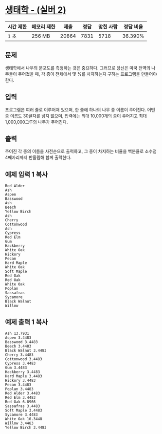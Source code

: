 # [생태학 - (실버 2)](https://www.acmicpc.net/problem/4358)


| 시간 제한 | 메모리 제한 | 제출 | 정답 | 맞힌 사람 | 정답 비율 |
| --- | --- | --- | --- | --- | --- |
| 1 초 | 256 MB | 20664 | 7831 | 5718 | 36.390% |

## 문제

생태학에서 나무의 분포도를 측정하는 것은 중요하다. 그러므로 당신은 미국 전역의 나무들이 주어졌을 때, 각 종이 전체에서 몇 %를 차지하는지 구하는 프로그램을 만들어야 한다.

## 입력

프로그램은 여러 줄로 이루어져 있으며, 한 줄에 하나의 나무 종 이름이 주어진다. 어떤 종 이름도 30글자를 넘지 않으며, 입력에는 최대 10,000개의 종이 주어지고 최대 1,000,000그루의 나무가 주어진다.

## 출력

주어진 각 종의 이름을 사전순으로 출력하고, 그 종이 차지하는 비율을 백분율로 소수점 4째자리까지 반올림해 함께 출력한다.

## 예제 입력 1 복사

```
Red Alder
Ash
Aspen
Basswood
Ash
Beech
Yellow Birch
Ash
Cherry
Cottonwood
Ash
Cypress
Red Elm
Gum
Hackberry
White Oak
Hickory
Pecan
Hard Maple
White Oak
Soft Maple
Red Oak
Red Oak
White Oak
Poplan
Sassafras
Sycamore
Black Walnut
Willow

```

## 예제 출력 1 복사

```
Ash 13.7931
Aspen 3.4483
Basswood 3.4483
Beech 3.4483
Black Walnut 3.4483
Cherry 3.4483
Cottonwood 3.4483
Cypress 3.4483
Gum 3.4483
Hackberry 3.4483
Hard Maple 3.4483
Hickory 3.4483
Pecan 3.4483
Poplan 3.4483
Red Alder 3.4483
Red Elm 3.4483
Red Oak 6.8966
Sassafras 3.4483
Soft Maple 3.4483
Sycamore 3.4483
White Oak 10.3448
Willow 3.4483
Yellow Birch 3.4483
```
